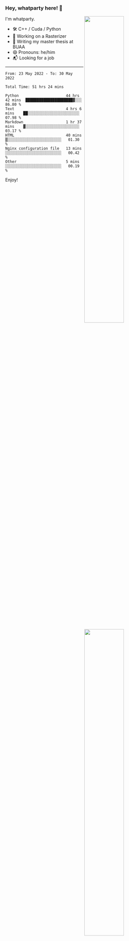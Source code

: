 ### Hey, whatparty here! 👋

[<img align="right" width="50%" src="https://github-readme-stats-ouuan.vercel.app/api?username=whatparty&theme=dark&show_icons=true">](https://metrics.lecoq.io/whatparty#gh-dark-mode-only)
[<img align="right" width="50%" src="https://github-readme-stats-ouuan.vercel.app/api?username=whatparty&show_icons=true">](https://metrics.lecoq.io/whatparty#gh-light-mode-only)

I'm whatparty.

- 🛠️ C++ / Cuda / Python 
- 🔭 Working on a Rasterizer
- 🌱 Writing my master thesis at BUAA
- 😄 Pronouns: he/him
- 📬 Looking for a job

---

<!--START_SECTION:waka-->

```text
From: 23 May 2022 - To: 30 May 2022

Total Time: 51 hrs 24 mins

Python                     44 hrs 42 mins  █████████████████████▓░░░   86.80 %
Text                       4 hrs 6 mins    ██░░░░░░░░░░░░░░░░░░░░░░░   07.98 %
Markdown                   1 hr 37 mins    ▓░░░░░░░░░░░░░░░░░░░░░░░░   03.17 %
HTML                       40 mins         ▒░░░░░░░░░░░░░░░░░░░░░░░░   01.30 %
Nginx configuration file   13 mins         ░░░░░░░░░░░░░░░░░░░░░░░░░   00.42 %
Other                      5 mins          ░░░░░░░░░░░░░░░░░░░░░░░░░   00.19 %
```

<!--END_SECTION:waka-->

Enjoy!
